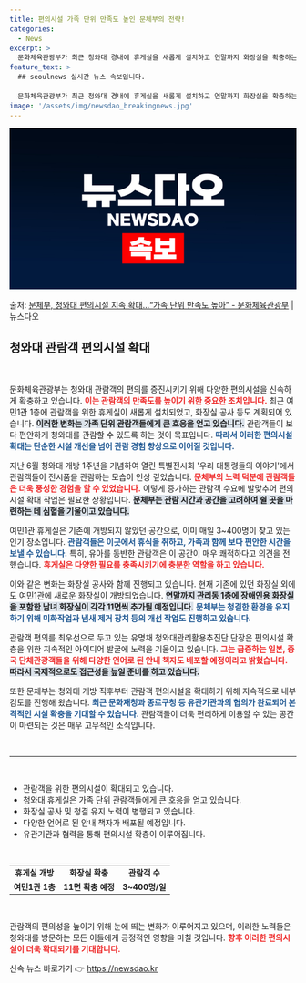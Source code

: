 ```yaml
---
title: 편의시설 가족 단위 만족도 높인 문체부의 전략!
categories:
  - News
excerpt: >
  문화체육관광부가 최근 청와대 경내에 휴게실을 새롭게 설치하고 연말까지 화장실을 확충하는 등 관람객을 위한 편…
feature_text: >
  ## seoulnews 실시간 뉴스 속보입니다.

  문화체육관광부가 최근 청와대 경내에 휴게실을 새롭게 설치하고 연말까지 화장실을 확충하는 등 관람객을 위한 편…
image: '/assets/img/newsdao_breakingnews.jpg'
---
```


![뉴스다오 속보](/assets/img/newsdao_breakingnews.jpg)

<p>출처: <a href="https://newsdao.kr/2247" rel="dofollow">문체부, 청와대 편의시설 지속 확대…“가족 단위 만족도 높아” - 문화체육관광부</a> | 뉴스다오</p>

<h2 data-ke-size="size26">청와대 관람객 편의시설 확대</h2>
<p data-ke-size="size16">&nbsp;</p>

문화체육관광부는 청와대 관람객의 편의를 증진시키기 위해 다양한 편의시설을 신속하게 확충하고 있습니다. <b><span style="color: #ee2323;">이는 관람객의 만족도를 높이기 위한 중요한 조치입니다.</span></b> 최근 여민1관 1층에 관람객을 위한 휴게실이 새롭게 설치되었고, 화장실 공사 등도 계획되어 있습니다. <b><span style="background-color: #21538527;">이러한 변화는 가족 단위 관람객들에게 큰 호응을 얻고 있습니다.</span></b> 관람객들이 보다 편안하게 청와대를 관람할 수 있도록 하는 것이 목표입니다. <b><span style="color: #1a5490;">따라서 이러한 편의시설 확대는 단순한 시설 개선을 넘어 관람 경험 향상으로 이어질 것입니다.</span></b>

지난 6월 청와대 개방 1주년을 기념하여 열린 특별전시회 '우리 대통령들의 이야기'에서 관람객들이 전시품을 관람하는 모습이 인상 깊었습니다. <b><span style="color: #ee2323;">문체부의 노력 덕분에 관람객들은 더욱 풍성한 경험을 할 수 있었습니다.</span></b> 이렇게 증가하는 관람객 수요에 발맞추어 편의시설 확대 작업은 필요한 상황입니다. <b><span style="background-color: #21538527;">문체부는 관람 시간과 공간을 고려하여 쉴 곳을 마련하는 데 심혈을 기울이고 있습니다.</span></b>

여민1관 휴게실은 기존에 개방되지 않았던 공간으로, 이미 매일 3~400명이 찾고 있는 인기 장소입니다. <b><span style="color: #1a5490;">관람객들은 이곳에서 휴식을 취하고, 가족과 함께 보다 편안한 시간을 보낼 수 있습니다.</span></b> 특히, 유아를 동반한 관람객은 이 공간이 매우 쾌적하다고 의견을 전했습니다. <b><span style="color: #ee2323;">휴게실은 다양한 필요를 충족시키기에 충분한 역할을 하고 있습니다.</span></b>

이와 같은 변화는 화장실 공사와 함께 진행되고 있습니다. 현재 기존에 있던 화장실 외에도 여민1관에 새로운 화장실이 개방되었습니다. <b><span style="background-color: #21538527;">연말까지 관리동 1층에 장애인용 화장실을 포함한 남녀 화장실이 각각 11면씩 추가될 예정입니다.</span></b> <b><span style="color: #1a5490;">문체부는 청결한 환경을 유지하기 위해 미화작업과 냄새 제거 장치 등의 개선 작업도 진행하고 있습니다.</span></b>

관람객 편의를 최우선으로 두고 있는 유명채 청와대관리활용추진단 단장은 편의시설 확충을 위한 지속적인 아이디어 발굴에 노력을 기울이고 있습니다. <b><span style="color: #ee2323;">그는 급증하는 일본, 중국 단체관광객들을 위해 다양한 언어로 된 안내 책자도 배포할 예정이라고 밝혔습니다.</span></b> <b><span style="background-color: #21538527;">따라서 국제적으로도 접근성을 높일 준비를 하고 있습니다.</span></b>

또한 문체부는 청와대 개방 직후부터 관람객 편의시설을 확대하기 위해 지속적으로 내부 검토를 진행해 왔습니다. <b><span style="color: #1a5490;">최근 문화재청과 종로구청 등 유관기관과의 협의가 완료되어 본격적인 시설 확충을 기대할 수 있습니다.</span></b> 관람객들이 더욱 편리하게 이용할 수 있는 공간이 마련되는 것은 매우 고무적인 소식입니다.

<p data-ke-size="size16">&nbsp;</p>
<hr />
<p data-ke-size="size16">&nbsp;</p>
<ul>
    <li>관람객을 위한 편의시설이 확대되고 있습니다.</li>
    <li>청와대 휴게실은 가족 단위 관람객들에게 큰 호응을 얻고 있습니다.</li>
    <li>화장실 공사 및 청결 유지 노력이 병행되고 있습니다.</li>
    <li>다양한 언어로 된 안내 책자가 배포될 예정입니다.</li>
    <li>유관기관과 협력을 통해 편의시설 확충이 이루어집니다.</li>
</ul>
<p data-ke-size="size16">&nbsp;</p>
<table>
    <tr>
        <td style="text-align: center; height: 17px;"><b>휴게실 개방</b></td>
        <td style="text-align: center; height: 17px;"><b>화장실 확충</b></td>
        <td style="text-align: center; height: 17px;"><b>관람객 수</b></td>
    </tr>
    <tr>
        <td style="text-align: center; height: 17px;"><b>여민1관 1층</b></td>
        <td style="text-align: center; height: 17px;"><b>11면 확충 예정</b></td>
        <td style="text-align: center; height: 17px;"><b>3~400명/일</b></td>
    </tr>
</table>
<p data-ke-size="size16">&nbsp;</p>

관람객의 편의성을 높이기 위해 눈에 띄는 변화가 이루어지고 있으며, 이러한 노력들은 청와대를 방문하는 모든 이들에게 긍정적인 영향을 미칠 것입니다. <b><span style="color: #ee2323;">향후 이러한 편의시설이 더욱 확대되기를 기대합니다.</span></b> 

신속 뉴스 바로가기 👉 <a href="https://newsdao.kr" rel="dofollow">https://newsdao.kr</a>



